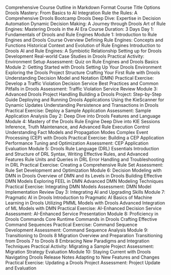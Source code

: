 Comprehensive Course Outline in Markdown Format
Course Title Options
Drools Mastery: From Basics to AI Integration
Rule the Rules: A Comprehensive Drools Bootcamp
Drools Deep Dive: Expertise in Decision Automation
Dynamic Decision Making: A Journey through Drools
Art of Rule Engines: Mastering Drools in the AI Era
Course Duration: 3 Days
Day 1: Fundamentals of Drools and Rule Engines
Module 1: Introduction to Rule Engines and Drools
Course Overview
Defining Rule Engines: Concepts and Functions
Historical Context and Evolution of Rule Engines
Introduction to Drools
AI and Rule Engines: A Symbiotic Relationship
Setting up for Drools Development
Real-world Case Studies in Drools
Practical Activity: Environment Setup
Assessment: Quiz on Rule Engines and Drools Basics
Module 2: Getting Started with Drools
Setting Up Your Drools Environment
Exploring the Drools Project Structure
Crafting Your First Rule with Drools
Understanding Decision Model and Notation (DMN)
Practical Exercise: Develop a Traffic Violation Decision Service
Best Practices and Common Pitfalls in Drools
Assessment: Traffic Violation Service Review
Module 3: Advanced Drools Project Handling
Building a Drools Project: Step-by-Step Guide
Deploying and Running Drools Applications
Using the KieScanner for Dynamic Updates
Understanding Persistence and Transactions in Drools
Practical Exercise: Deploy a Sample Application
Assessment: Sample Application Analysis
Day 2: Deep Dive into Drools Features and Language
Module 4: Mastery of the Drools Rule Engine
Deep Dive into KIE Sessions
Inference, Truth Maintenance, and Advanced Rule Execution Control
Understanding Fact Models and Propagation Modes
Complex Event Processing (CEP) with Drools
Practical Exercise: Building a CEP Application
Performance Tuning and Optimization
Assessment: CEP Application Evaluation
Module 5: Drools Rule Language (DRL) Essentials
Introduction and Structure of DRL
Syntax, Writing Effective Rules, and Advanced Features
Rule Units and Queries in DRL
Error Handling and Troubleshooting in DRL
Practical Exercise: Creating a Comprehensive Rule Set
Assessment: Rule Set Development and Optimization
Module 6: Decision Modeling with DMN in Drools
Overview of DMN and its Levels in Drools
Building Effective DMN Models
Exploring FEEL in DMN
Advanced DMN Modeling Techniques
Practical Exercise: Integrating DMN Models
Assessment: DMN Model Implementation Review
Day 3: Integrating AI and Upgrading Skills
Module 7: Pragmatic AI in Drools
Introduction to Pragmatic AI
Basics of Machine Learning in Drools
Utilizing PMML Models with Drools
Advanced Integration of ML Models with DMN
Practical Exercise: AI-Enhanced Decision Service
Assessment: AI-Enhanced Service Presentation
Module 8: Proficiency in Drools Commands
Core Runtime Commands in Drools
Crafting Effective Command Sequences
Practical Exercise: Command Sequence Development
Assessment: Command Sequence Analysis
Module 9: Transitioning to Drools 8
Migration Overview and Preparation
Transitioning from Drools 7 to Drools 8
Embracing New Paradigms and Integration Techniques
Practical Activity: Migrating a Sample Project
Assessment: Migration Strategy Evaluation
Module 10: Staying Current with Drools
Navigating Drools Release Notes
Adapting to New Features and Changes
Practical Exercise: Updating a Drools Project
Assessment: Project Update and Evaluation
